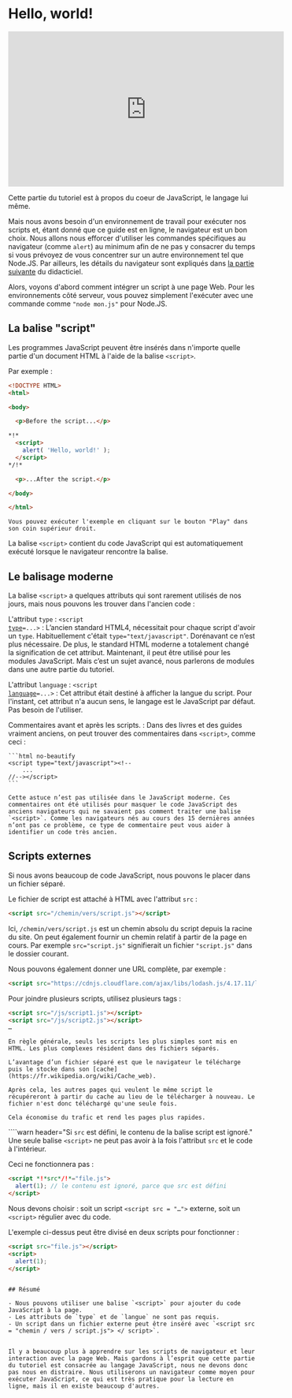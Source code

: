 # Hello, world!
 
<iframe width="560" height="315" src="https://www.youtube.com/embed/0WS0zqhT5fM" title="YouTube video player" frameborder="0" allow="accelerometer; autoplay; clipboard-write; encrypted-media; gyroscope; picture-in-picture" allowfullscreen></iframe>

Cette partie du tutoriel est à propos du coeur de JavaScript, le langage lui même. 

Mais nous avons besoin d'un environnement de travail pour exécuter nos scripts et, étant donné que ce guide est en ligne, le navigateur est un bon choix. Nous allons nous efforcer d'utiliser les commandes spécifiques au navigateur (comme `alert`) au minimum afin de ne pas y consacrer du temps si vous prévoyez de vous concentrer sur un autre environnement tel que Node.JS. Par ailleurs, les détails du navigateur sont expliqués dans [la partie suivante](/ui) du didacticiel.

Alors, voyons d'abord comment intégrer un script à une page Web. Pour les environnements côté serveur, vous pouvez simplement l'exécuter avec une commande comme `"node mon.js"` pour Node.JS.


## La balise "script" 

Les programmes JavaScript peuvent être insérés dans n'importe quelle partie d'un document HTML à l'aide de la balise `<script>`.

Par exemple :

```html run height=100
<!DOCTYPE HTML>
<html>

<body>

  <p>Before the script...</p>

*!*
  <script>
    alert( 'Hello, world!' );
  </script>
*/!*

  <p>...After the script.</p>

</body>

</html>
```

```online
Vous pouvez exécuter l'exemple en cliquant sur le bouton "Play" dans son coin supérieur droit.
```

La balise `<script>` contient du code JavaScript qui est automatiquement exécuté lorsque le navigateur rencontre la balise.


## Le balisage moderne

La balise `<script>` a quelques attributs qui sont rarement utilisés de nos jours, mais nous pouvons les trouver dans l'ancien code :

 L'attribut `type` : <code>&lt;script <u>type</u>=...&gt;</code>
: L’ancien standard HTML4, nécessitait pour chaque script d'avoir un `type`. Habituellement c'était `type="text/javascript"`. Dorénavant ce n’est plus nécessaire. De plus, le standard HTML moderne a totalement changé la signification de cet attribut. Maintenant, il peut être utilisé pour les modules JavaScript. Mais c’est un sujet avancé, nous parlerons de modules dans une autre partie du tutoriel.


 L'attribut `language` : <code>&lt;script <u>language</u>=...&gt;</code>
: Cet attribut était destiné à afficher la langue du script. Pour l'instant, cet attribut n'a aucun sens, le langage est le JavaScript par défaut. Pas besoin de l'utiliser.

Commentaires avant et après les scripts.
: Dans des livres et des guides vraiment anciens, on peut trouver des commentaires dans `<script>`, comme ceci :

    ```html no-beautify
    <script type="text/javascript"><!--
        ...
    //--></script>
    ```

    Cette astuce n’est pas utilisée dans le JavaScript moderne. Ces commentaires ont été utilisés pour masquer le code JavaScript des anciens navigateurs qui ne savaient pas comment traiter une balise `<script>`. Comme les navigateurs nés au cours des 15 dernières années n’ont pas ce problème, ce type de commentaire peut vous aider à identifier un code très ancien.


## Scripts externes

Si nous avons beaucoup de code JavaScript, nous pouvons le placer dans un fichier séparé.

Le fichier de script est attaché à HTML avec l'attribut `src` :

```html
<script src="/chemin/vers/script.js"></script>
```

Ici, `/chemin/vers/script.js` est un chemin absolu du script depuis la racine du site. On peut également fournir un chemin relatif à partir de la page en cours. Par exemple `src="script.js"` signifierait un fichier `"script.js"` dans le dossier courant.

Nous pouvons également donner une URL complète, par exemple :

```html
<script src="https://cdnjs.cloudflare.com/ajax/libs/lodash.js/4.17.11/lodash.js"></script>
```

Pour joindre plusieurs scripts, utilisez plusieurs tags :

```html
<script src="/js/script1.js"></script>
<script src="/js/script2.js"></script>
…
```

```smart
En règle générale, seuls les scripts les plus simples sont mis en HTML. Les plus complexes résident dans des fichiers séparés.

L’avantage d’un fichier séparé est que le navigateur le télécharge puis le stocke dans son [cache](https://fr.wikipedia.org/wiki/Cache_web).

Après cela, les autres pages qui veulent le même script le récupéreront à partir du cache au lieu de le télécharger à nouveau. Le fichier n'est donc téléchargé qu'une seule fois.

Cela économise du trafic et rend les pages plus rapides.
```

````warn header="Si `src` est défini, le contenu de la balise script est ignoré."
Une seule balise `<script>` ne peut pas avoir à la fois l'attribut `src` et le code à l'intérieur.

Ceci ne fonctionnera pas :

```html
<script *!*src*/!*="file.js">
  alert(1); // le contenu est ignoré, parce que src est défini
</script>
```

Nous devons choisir : soit un script `<script src = "…">` externe, soit un `<script>` régulier avec du code.

L'exemple ci-dessus peut être divisé en deux scripts pour fonctionner :

```html
<script src="file.js"></script>
<script>
  alert(1);
</script>
```
````

## Résumé

- Nous pouvons utiliser une balise `<script>` pour ajouter du code JavaScript à la page.
- Les attributs de `type` et de `langue` ne sont pas requis.
- Un script dans un fichier externe peut être inséré avec `<script src = "chemin / vers / script.js"> </ script>`.


Il y a beaucoup plus à apprendre sur les scripts de navigateur et leur interaction avec la page Web. Mais gardons à l’esprit que cette partie du tutoriel est consacrée au langage JavaScript, nous ne devons donc pas nous en distraire. Nous utiliserons un navigateur comme moyen pour exécuter JavaScript, ce qui est très pratique pour la lecture en ligne, mais il en existe beaucoup d'autres.
